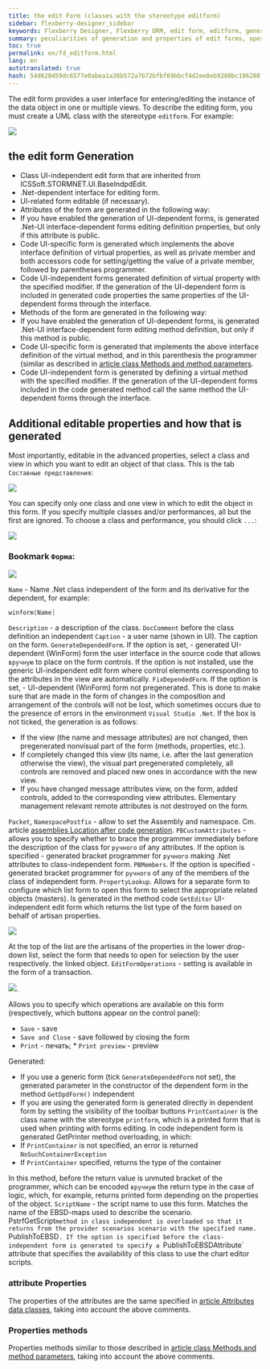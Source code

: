 ```yaml
--- 
title: the edit Form (classes with the stereotype editform) 
sidebar: flexberry-designer_sidebar 
keywords: Flexberry Designer, Flexberry ORM, edit form, editform, generation, attribute, method, operation 
summary: peculiarities of generation and properties of edit forms, operations, attributes, and methods edit form 
toc: true 
permalink: en/fd_editform.html 
lang: en 
autotranslated: true 
hash: 54d620d59dc6577e0abea1a38b572a7b72bfbf69bbcf4d2ee8eb9280bc196208 
--- 
```


The edit form provides a user interface for entering/editing the instance of the data object in one or multiple views. 
To describe the editing form, you must create a UML class with the stereotype `editform`. For example: 

![](/images/pages/products/flexberry-designer/class-diagram/editform.png) 

## the edit form Generation 

* Class UI-independent edit form that are inherited from ICSSoft.STORMNET.UI.BaseIndpdEdit. 
* .Net-dependent interface for editing form. 
* UI-related form editable (if necessary). 
* Attributes of the form are generated in the following way: 
* If you have enabled the generation of UI-dependent forms, is generated .Net-UI interface-dependent forms editing definition properties, but only if this attribute is public. 
* Code UI-specific form is generated which implements the above interface definition of virtual properties, as well as private member and both accessors code for setting/getting the value of a private member, followed by parentheses programmer. 
* Code UI-independent forms generated definition of virtual property with the specified modifier. If the generation of the UI-dependent form is included in generated code properties the same properties of the UI-dependent forms through the interface. 
* Methods of the form are generated in the following way: 
* If you have enabled the generation of UI-dependent forms, is generated .Net-UI interface-dependent form editing method definition, but only if this method is public. 
* Code UI-specific form is generated that implements the above interface definition of the virtual method, and in this parenthesis the programmer (similar as described in [article class Methods and method parameters](fd_methods-parameters.html). 
* Code UI-independent form is generated by defining a virtual method with the specified modifier. If the generation of the UI-dependent forms included in the code generated method call the same method the UI-dependent forms through the interface. 

## Additional editable properties and how that is generated 

Most importantly, editable in the advanced properties, select a class and view in which you want to edit an object of that class. This is the tab `Составные представления`: 

![](/images/pages/products/flexberry-designer/class-diagram/editformviews.jpg) 

You can specify only one class and one view in which to edit the object in this form. If you specify multiple classes and/or performances, all but the first are ignored. 
To choose a class and performance, you should click `...`: 

![](/images/pages/products/flexberry-designer/class-diagram/view-sel.jpg) 

### Bookmark `Форма`: 

![](/images/pages/products/flexberry-designer/class-diagram/editformprops.jpg) 

`Name` - Name .Net class independent of the form and its derivative for the dependent, for example: 

```csharp
winform[Name]
``` 

`Description` - a description of the class. `DocComment` before the class definition an independent 
`Caption` - a user name (shown in UI). The caption on the form. 
`GenerateDependedForm`. If the option is set, - generated UI-dependent (WinForm) form the user interface in the source code that allows `вручную` to place on the form controls. 
If the option is not installed, use the generic UI-independent edit form where control elements corresponding to the attributes in the view are automatically. 
`FixDependedForm`. If the option is set, - UI-dependent (WinForm) form not pregenerated. This is done to make sure that are made in the form of changes in the composition and arrangement of the controls will not be lost, which sometimes occurs due to the presence of errors in the environment `Visual Studio .Net`. If the box is not ticked, the generation is as follows: 

* If the view (the name and message attributes) are not changed, then pregenerated nonvisual part of the form (methods, properties, etc.). 
* If completely changed this view (its name, i.e. after the last generation otherwise the view), the visual part pregenerated completely, all controls are removed and placed new ones in accordance with the new view. 
* If you have changed message attributes view, on the form, added controls, added to the corresponding view attributes. Elementary management relevant remote attributes is not destroyed on the form. 

`Packet`, `NamespacePostfix` - allow to set the Assembly and namespace. Cm. article [assemblies Location after code generation](fo_location-assembly.html). 
`PBCustomAttributes` - allows you to specify whether to brace the programmer immediately before the description of the class for `ручного` of any attributes. If the option is specified - generated bracket programmer for `ручного` making .Net attributes to class-independent form. 
`PBMembers`. If the option is specified - generated bracket programmer for `ручного` of any of the members of the class of independent form. 
`PropertyLookup`. Allows for a separate form to configure which list form to open this form to select the appropriate related objects (masters). Is generated in the method code `GetEditor` UI-independent edit form which returns the list type of the form based on behalf of artisan properties. 

![](/images/pages/products/flexberry-designer/class-diagram/propertylookup.jpg) 

At the top of the list are the artisans of the properties in the lower drop-down list, select the form that needs to open for selection by the user respectively. the linked object. 
`EditFormOperations` - setting is available in the form of a transaction. 

![](/images/pages/products/flexberry-designer/class-diagram/editformoperations.jpg). 

Allows you to specify which operations are available on this form (respectively, which buttons appear on the control panel): 

* `Save` - save 
* `Save and Close` - save followed by closing the form 
* `Print` - печать; * `Print preview` - preview 

Generated: 

* If you use a generic form (tick `GenerateDependedForm` not set), the generated parameter in the constructor of the dependent form in the method `GetDpdForm()` independent 
* If you are using the generated form is generated directly in dependent form by setting the visibility of the toolbar buttons 
`PrintContainer` is the class name with the stereotype `printform`, which is a printed form that is used when printing with forms editing. In code independent form is generated GetPrinter method overloading, in which: 
* If `PrintContainer` is not specified, an error is returned `NoSuchContainerException` 
* If `PrintContainer` specified, returns the type of the container 

In this method, before the return value is unmuted bracket of the programmer, which can be encoded `вручную` the return type in the case of logic, which, for example, returns printed form depending on the properties of the object. 
`ScriptName` - the script name to use this form. Matches the name of the EBSD-maps used to describe the scenario. PstrfGetScript` method in class independent is overloaded so that it returns from the provider scenarios scenario with the specified name. 
`PublishToEBSD`. If the option is specified before the class-independent form is generated to specify a `PublishToEBSDAttribute` attribute that specifies the availability of this class to use the chart editor scripts. 

### attribute Properties 

The properties of the attributes are the same specified in [article Attributes data classes](fo_attributes-class-data.html), taking into account the above comments. 

### Properties methods 

Properties methods similar to those described in [article class Methods and method parameters](fd_methods-parameters.html), taking into account the above comments. 



